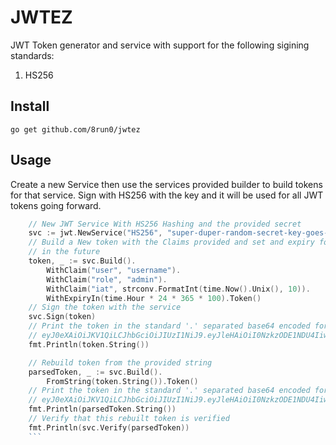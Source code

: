 # JWTEZ

JWT Token generator and service with support for the following sigining standards:

1. HS256

## Install

`go get github.com/8run0/jwtez`

## Usage

Create a new Service then use the services provided builder to build tokens for that service.  Sign with HS256 with the key and it will be used for all JWT tokens going forward.

```go
    // New JWT Service With HS256 Hashing and the provided secret
	svc := jwt.NewService("HS256", "super-duper-random-secret-key-goes-here-min-of-256-bytes")
	// Build a New token with the Claims provided and set and expiry for a duration
	// in the future
	token, _ := svc.Build().
		WithClaim("user", "username").
		WithClaim("role", "admin").
		WithClaim("iat", strconv.FormatInt(time.Now().Unix(), 10)).
		WithExpiryIn(time.Hour * 24 * 365 * 100).Token()
	// Sign the token with the service
	svc.Sign(token)
	// Print the token in the standard '.' separated base64 encoded format
	// eyJ0eXAiOiJKV1QiLCJhbGciOiJIUzI1NiJ9.eyJleHAiOiI0NzkzODE1NDU4IiwiaWF0IjoiMTY0MDIxNTQ1OCIsInJvbGUiOiJhZG1pbiIsInVzZXIiOiJzdHV4bmV0In0.tq51cLI46J6e8CL9dk1Gl8hH4vMkXCdfzWzBiqbM6Co
	fmt.Println(token.String())

	// Rebuild token from the provided string
	parsedToken, _ := svc.Build().
		FromString(token.String()).Token()
	// Print the token in the standard '.' separated base64 encoded format
	// eyJ0eXAiOiJKV1QiLCJhbGciOiJIUzI1NiJ9.eyJleHAiOiI0NzkzODE1NDU4IiwiaWF0IjoiMTY0MDIxNTQ1OCIsInJvbGUiOiJhZG1pbiIsInVzZXIiOiJzdHV4bmV0In0.tq51cLI46J6e8CL9dk1Gl8hH4vMkXCdfzWzBiqbM6Co
	fmt.Println(parsedToken.String())
	// Verify that this rebuilt token is verified
	fmt.Println(svc.Verify(parsedToken))
    ```



